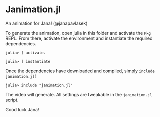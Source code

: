 # Janimation.jl

An animation for Jana! (@janapavlasek)

To generate the animation, open julia in this folder and activate the `Pkg` REPL. From there, activate the environment and instantiate
the required dependencies.

```
julia> ] activate.

julia> ] instantiate
```

Once the dependencies have downloaded and compiled, simply `include` `janimation.jl`!

```
julia> include "janimation.jl"
```

The video will generate. All settings are tweakable in the `janimation.jl` script.

Good luck Jana!
